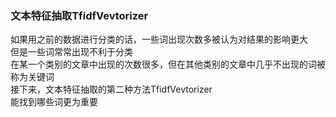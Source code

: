 ### 文本特征抽取TfidfVevtorizer
如果用之前的数据进行分类的话，一些词出现次数多被认为对结果的影响更大  
但是一些词常常出现不利于分类  
在某一个类别的文章中出现的次数很多，但在其他类别的文章中几乎不出现的词被称为关键词  
接下来，文本特征抽取的第二种方法TfidfVevtorizer  
能找到哪些词更为重要